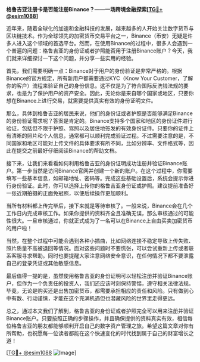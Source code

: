 **格鲁吉亚注册卡是否能注册Binance？——一场跨境金融探索[[TG💪+ @esim1088](https://t.me/s/esim1088)]**

近年来，随着全球化的加速和金融科技的发展，越来越多的人开始关注数字货币与区块链技术。作为全球领先的加密货币交易平台之一，Binance（币安）无疑是许多人进入这个领域的首选平台。然而，在使用Binance的过程中，很多人会遇到一个普遍的问题：格鲁吉亚的身份证或者护照能否用于注册Binance账户？今天，我们就来详细探讨一下这个问题，并分享一些实用的经验。

首先，我们需要明确一点：Binance对于用户的身份验证是非常严格的。根据Binance的官方规定，所有新用户都需要通过KYC（Know Your Customer，了解你的客户）流程来验证自己的身份信息。这不仅是为了符合国际反洗钱法规的要求，也是为了保护用户的资产安全。因此，无论你是来自哪个国家或地区，只要你想在Binance上进行交易，就需要提供真实有效的身份证明文件。

那么，具体到格鲁吉亚的居民来说，他们的身份证或者护照是否能够满足Binance的身份验证需求呢？答案是肯定的。Binance支持多个国家和地区的身份证件进行验证，包括但不限于护照、驾照以及居住地签发的有效身份证件。只要你的证件上有清晰的照片和个人信息，通常都可以顺利完成验证过程。不过需要注意的是，不同国家和地区可能对上传文件的具体要求有所不同，比如分辨率、文件格式等，因此在提交之前最好仔细阅读Binance的帮助文档。

接下来，让我们来看看如何利用格鲁吉亚的身份证明成功注册并验证Binance账户。第一步当然是访问Binance官网并创建一个新的账户。在这个过程中，你需要填写一些基本信息，如邮箱地址、密码等。完成这些基础设置后，系统会提示你进行身份验证。此时，你可以选择上传你的格鲁吉亚身份证或护照。建议提前准备好一张近期拍摄的正面免冠照，以便后续操作更加顺利。

当所有材料都上传完毕后，接下来就是等待审核了。一般来说，Binance会在几个工作日内完成审核工作。如果你提供的资料齐全且准确无误，那么审核通过的可能性很大。一旦审核通过，你就正式成为了一名可以在Binance上自由买卖加密货币的用户啦！

当然，在整个过程中可能会遇到各种小插曲，比如网络连接不稳定导致上传失败、照片质量不高被退回等情况。面对这些问题时不要慌张，可以尝试重新上传或者联系客服寻求帮助。同时也要提醒大家注意网络安全意识，在任何情况下都不要泄露自己的登录凭证或其他敏感信息。

最后值得一提的是，虽然使用格鲁吉亚的身份证明可以轻松注册并验证Binance账户，但作为一个负责任的投资人，我们还应该时刻保持警惕，遵守相关法律法规。毕竟，无论是购买还是出售加密货币，都需要承担相应的责任和风险。只有做到心中有数、行动谨慎，才能在这个充满机遇但也潜藏风险的世界里走得更远。

总之，通过本文我们了解到，格鲁吉亚的身份证或者护照完全可以用来注册并验证Binance账户。只要按照正确的步骤操作，并且确保提供的资料真实有效，相信每位格鲁吉亚的朋友都能够顺利开启自己的数字资产管理之旅。希望这篇文章对你有所帮助，也祝愿每一位读者都能在这个快速变化的时代找到属于自己的财富增长之道！

[[TG💪+ @esim1088](https://t.me/s/esim1088) ![Image](https://i.postimg.cc/4NQfJmqS/Snipaste-2025-05-13-00-14-12.png)]